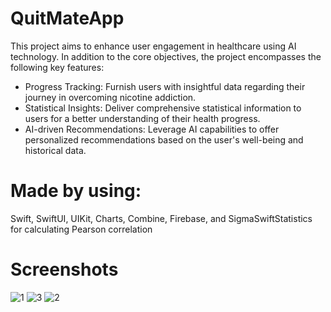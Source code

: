 # QuitMateApp
This project aims to enhance user engagement in healthcare using AI technology. In addition to the core objectives, the project encompasses the following key features:

* Progress Tracking: Furnish users with insightful data regarding their journey in overcoming nicotine addiction.
* Statistical Insights: Deliver comprehensive statistical information to users for a better understanding of their health progress.
* AI-driven Recommendations: Leverage AI capabilities to offer personalized recommendations based on the user's well-being and historical data.

# Made by using: 
Swift, SwiftUI, UIKit, Charts, Combine, Firebase, and SigmaSwiftStatistics for calculating Pearson correlation

# Screenshots
![1](https://github.com/sshashka/QuitMateApp/assets/63012816/d24d1237-87a0-43c4-b044-25ac2311e15d)
![3](https://github.com/sshashka/QuitMateApp/assets/63012816/30b100f5-f539-4d3c-aeb4-0ee36576c425)
![2](https://github.com/sshashka/QuitMateApp/assets/63012816/2b75f33d-77b0-4cab-bc16-ebeb2f0f6710)
